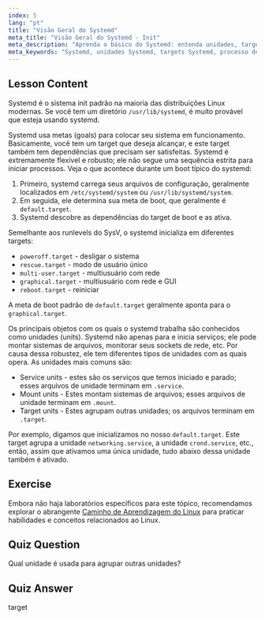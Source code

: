 ```yaml
---
index: 5
lang: "pt"
title: "Visão Geral do Systemd"
meta_title: "Visão Geral do Systemd - Init"
meta_description: "Aprenda o básico do Systemd: entenda unidades, targets e o processo de boot. Descubra como o Systemd gerencia serviços e estados do sistema no Linux. Comece sua jornada!"
meta_keywords: "Systemd, unidades Systemd, targets Systemd, processo de boot Linux, serviços Linux, iniciante, tutorial, guia"
---
```


## Lesson Content

Systemd é o sistema init padrão na maioria das distribuições Linux modernas. Se você tem um diretório `/usr/lib/systemd`, é muito provável que esteja usando systemd.

Systemd usa metas (goals) para colocar seu sistema em funcionamento. Basicamente, você tem um target que deseja alcançar, e este target também tem dependências que precisam ser satisfeitas. Systemd é extremamente flexível e robusto; ele não segue uma sequência estrita para iniciar processos. Veja o que acontece durante um boot típico do systemd:

1. Primeiro, systemd carrega seus arquivos de configuração, geralmente localizados em `/etc/systemd/system` ou `/usr/lib/systemd/system`.
2. Em seguida, ele determina sua meta de boot, que geralmente é `default.target`.
3. Systemd descobre as dependências do target de boot e as ativa.

Semelhante aos runlevels do SysV, o systemd inicializa em diferentes targets:

- `poweroff.target` - desligar o sistema
- `rescue.target` - modo de usuário único
- `multi-user.target` - multiusuário com rede
- `graphical.target` - multiusuário com rede e GUI
- `reboot.target` - reiniciar

A meta de boot padrão de `default.target` geralmente aponta para o `graphical.target`.

Os principais objetos com os quais o systemd trabalha são conhecidos como unidades (units). Systemd não apenas para e inicia serviços; ele pode montar sistemas de arquivos, monitorar seus sockets de rede, etc. Por causa dessa robustez, ele tem diferentes tipos de unidades com as quais opera. As unidades mais comuns são:

- Service units - estes são os serviços que temos iniciado e parado; esses arquivos de unidade terminam em `.service`.
- Mount units - Estes montam sistemas de arquivos; esses arquivos de unidade terminam em `.mount`.
- Target units - Estes agrupam outras unidades; os arquivos terminam em `.target`.

Por exemplo, digamos que inicializamos no nosso `default.target`. Este target agrupa a unidade `networking.service`, a unidade `crond.service`, etc., então, assim que ativamos uma única unidade, tudo abaixo dessa unidade também é ativado.

## Exercise

Embora não haja laboratórios específicos para este tópico, recomendamos explorar o abrangente [Caminho de Aprendizagem do Linux](https://labex.io/pt/learn/linux) para praticar habilidades e conceitos relacionados ao Linux.

## Quiz Question

Qual unidade é usada para agrupar outras unidades?

## Quiz Answer

target
